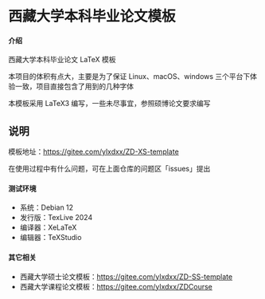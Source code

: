 # 西藏大学本科毕业论文模板

#### 介绍
西藏大学本科毕业论文 LaTeX 模板

本项目的体积有点大，主要是为了保证 Linux、macOS、windows 三个平台下体验一致，项目直接包含了用到的几种字体

本模板采用 LaTeX3 编写，一些未尽事宜，参照硕博论文要求编写

## 说明

模板地址：https://gitee.com/ylxdxx/ZD-XS-template

在使用过程中有什么问题，可在上面仓库的问题区「issues」提出

#### 测试环境

- 系统：Debian 12
- 发行版：TexLive 2024
- 编译器：XeLaTeX
- 编辑器：TeXStudio

#### 其它相关

- 西藏大学硕士论文模板：https://gitee.com/ylxdxx/ZD-SS-template
- 西藏大学课程论文模板：https://gitee.com/ylxdxx/ZDCourse



